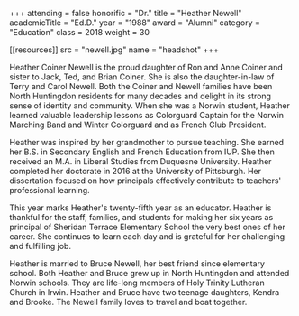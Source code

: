 +++
attending = false
honorific = "Dr."
title     = "Heather Newell"
academicTitle = "Ed.D."
year      = "1988"
award     = "Alumni"
category  = "Education"
class     = 2018
weight    = 30

[[resources]]
  src  = "newell.jpg"
  name = "headshot"
+++

Heather Coiner Newell is the proud daughter of Ron and Anne Coiner and sister to Jack, Ted, and Brian Coiner. She is also the daughter-in-law of Terry and Carol Newell. Both the Coiner and Newell families have been North Huntingdon residents for many decades and delight in its strong sense of identity and community. When she was a Norwin student, Heather learned valuable leadership lessons as Colorguard Captain for the Norwin Marching Band and Winter Colorguard and as French Club President.

Heather was inspired by her grandmother to pursue teaching. She earned her B.S. in Secondary English and French Education from IUP. She then received an M.A. in Liberal Studies from Duquesne University. Heather completed her doctorate in 2016 at the University of Pittsburgh. Her dissertation focused on how principals effectively contribute to teachers' professional learning.

This year marks Heather's twenty-fifth year as an educator. Heather is thankful for the staff, families, and students for making her six years as principal of Sheridan Terrace Elementary School the very best ones of her career. She continues to learn each day and is grateful for her challenging and fulfilling job.

Heather is married to Bruce Newell, her best friend since elementary school. Both Heather and Bruce grew up in North Huntingdon and attended Norwin schools. They are life-long members of Holy Trinity Lutheran Church in Irwin. Heather and Bruce have two teenage daughters, Kendra and Brooke. The Newell family loves to travel and boat together.
